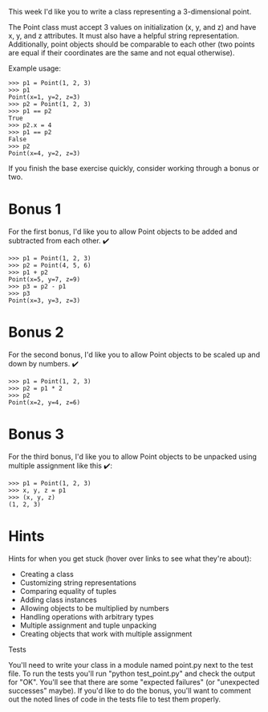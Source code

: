 This week I'd like you to write a class representing a 3-dimensional point.

The Point class must accept 3 values on initialization (x, y, and z) and have x, y, and z attributes. It must also have a helpful string representation. Additionally, point objects should be comparable to each other (two points are equal if their coordinates are the same and not equal otherwise).

Example usage:
```
>>> p1 = Point(1, 2, 3)
>>> p1
Point(x=1, y=2, z=3)
>>> p2 = Point(1, 2, 3)
>>> p1 == p2
True
>>> p2.x = 4
>>> p1 == p2
False
>>> p2
Point(x=4, y=2, z=3)
```
If you finish the base exercise quickly, consider working through a bonus or two.

# Bonus 1

For the first bonus, I'd like you to allow Point objects to be added and subtracted from each other. ✔️
```
>>> p1 = Point(1, 2, 3)
>>> p2 = Point(4, 5, 6)
>>> p1 + p2
Point(x=5, y=7, z=9)
>>> p3 = p2 - p1
>>> p3
Point(x=3, y=3, z=3)
```
# Bonus 2

For the second bonus, I'd like you to allow Point objects to be scaled up and down by numbers. ✔️
```
>>> p1 = Point(1, 2, 3)
>>> p2 = p1 * 2
>>> p2
Point(x=2, y=4, z=6)
```
# Bonus 3

For the third bonus, I'd like you to allow Point objects to be unpacked using multiple assignment like this ✔️:
```
>>> p1 = Point(1, 2, 3)
>>> x, y, z = p1
>>> (x, y, z)
(1, 2, 3)
```
# Hints

Hints for when you get stuck (hover over links to see what they're about):

- Creating a class
- Customizing string representations
- Comparing equality of tuples
- Adding class instances
- Allowing objects to be multiplied by numbers
- Handling operations with arbitrary types
- Multiple assignment and tuple unpacking
- Creating objects that work with multiple assignment

Tests

You'll need to write your class in a module named point.py next to the test file. To run the tests you'll run "python test_point.py" and check the output for "OK". You'll see that there are some "expected failures" (or "unexpected successes" maybe). If you'd like to do the bonus, you'll want to comment out the noted lines of code in the tests file to test them properly.
